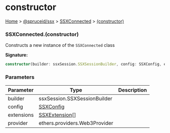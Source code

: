 # constructor

[Home](https://github.com/spruceid/ssx/blob/main/documentation/reference/ssx-sdk/index.md) > [@spruceid/ssx](../) > [SSXConnected](./) > [(constructor)](ssx.ssxconnected.\_constructor\_.md)

### SSXConnected.(constructor)

Constructs a new instance of the `SSXConnected` class

**Signature:**

```typescript
constructor(builder: ssxSession.SSXSessionBuilder, config: SSXConfig, extensions: SSXExtension[], provider: ethers.providers.Web3Provider);
```

### Parameters

| Parameter  | Type                                    | Description |
| ---------- | --------------------------------------- | ----------- |
| builder    | ssxSession.SSXSessionBuilder            |             |
| config     | [SSXConfig](../ssx.ssxconfig/)          |             |
| extensions | [SSXExtension](../ssx.ssxextension/)\[] |             |
| provider   | ethers.providers.Web3Provider           |             |

